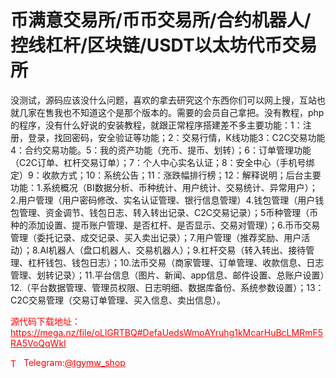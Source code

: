 # 币满意交易所/币币交易所/合约机器人/控线杠杆/区块链/USDT以太坊代币交易所

没测试，源码应该没什么问题，喜欢的拿去研究这个东西你们可以网上搜，互站也就几家在售我也不知道这个是那个版本的。需要的会员自己拿把。没有教程，php的程序，没有什么好说的安装教程，就跟正常程序搭建差不多主要功能：1：注册，登录，找回密码，安全验证等功能；2：交易行情，K线功能3：C2C交易功能4：合约交易功能。5：我的资产功能（充币、提币、划转）；6：订单管理功能（C2C订单、杠杆交易订单）；7：个人中心实名认证；8：安全中心（手机号绑定）9：收款方式；10：系统公告；11：涨跌幅排行榜；12：解释说明；后台主要功能：1.系统概况（BI数据分析、币种统计、用户统计、交易统计、异常用户）；2.用户管理（用户密码修改、实名认证管理、银行信息管理）4.钱包管理（用户钱包管理、资金调节、钱包日志、转入转出记录、C2C交易记录）；5币种管理（币种的添加设置、提币账户管理、是否杠杆、是否显示、交易对管理）；6.币币交易管理（委托记录、成交记录、买入卖出记录）；7.用户管理（推荐奖励、用户活动）；8.AI机器人（盘口机器人、交易机器人）；9.杠杆交易（转入转出、接待管理、杠杆钱包、钱包日志）；10.法币交易（商家管理、订单管理、收款信息、日志管理、划转记录）；11.平台信息（图片、新闻、app信息、邮件设置、总账户设置）12.（平台数据管理、管理员权限、日志明细、数据库备份、系统参数设置）；13：C2C交易管理（交易订单管理、买入信息、卖出信息）。





<p style="color: red;">源代码下载地址：<a href="https://mega.nz/file/oLlGRTBQ#DefaUedsWmoAYruhg1kMcarHuBcLMRmF5RA5VoQqWkI" style="color: red;">https://mega.nz/file/oLlGRTBQ#DefaUedsWmoAYruhg1kMcarHuBcLMRmF5RA5VoQqWkI</a></p><p style="color: red;"><img src="https://cdn-icons-png.flaticon.com/512/2111/2111646.png" alt="Telegram Icon" style="width: 16px; vertical-align: middle; margin-right: 5px;">Telegram:<a href="https://t.me/tgymw_shop" style="color: red;">@tgymw_shop</a></p>

